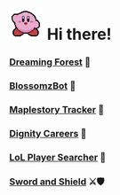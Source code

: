 # <img src="/images/kirby_wave.gif" style="margin-top: 4rem;" alt="Kirby Waving" title="Kirby Waving"> Hi there!

### <a href="https://github.com/midorinom/Dreaming-Forest">Dreaming Forest</a> 🦋

### <a href="https://github.com/midorinom/blossomzBot">BlossomzBot</a> 🤖

### <a href="https://github.com/midorinom/maplestory_tracker">Maplestory Tracker</a> 🍄

### <a href="https://github.com/otwsia/Project-Dignity-Frontend">Dignity Careers</a> 👷

### <a href="https://github.com/midorinom/lol_player_searcher">LoL Player Searcher</a> 🔎

### <a href="https://github.com/midorinom/sword_and_shield">Sword and Shield</a> ⚔🛡





<!--
**midorinom/midorinom** is a ✨ _special_ ✨ repository because its `README.md` (this file) appears on your GitHub profile.

Here are some ideas to get you started:

- 🔭 I’m currently working on ...
- 🌱 I’m currently learning ...
- 👯 I’m looking to collaborate on ...
- 🤔 I’m looking for help with ...
- 💬 Ask me about ...
- 📫 How to reach me: ...
- 😄 Pronouns: ...
- ⚡ Fun fact: ...
-->
